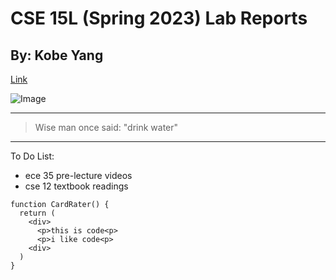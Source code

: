 # CSE 15L (Spring 2023) Lab Reports
## By: Kobe Yang

[Link](https://www.youtube.com/watch?v=Nq5LMGtBmis)

![Image](https://bringmethenews.com/.image/ar_16:9%2Cc_fill%2Ccs_srgb%2Cfl_progressive%2Cg_faces:center%2Cq_auto:good%2Cw_768/MTk0MTEzMjM0NjkxNjk2MzA1/img_0148.jpg)

---

> Wise man once said: "drink water"

---

To Do List: 
* ece 35 pre-lecture videos
* cse 12 textbook readings

```
function CardRater() {
  return (
    <div>
      <p>this is code<p>
      <p>i like code<p>
    <div>
  )
}
```
 
 
